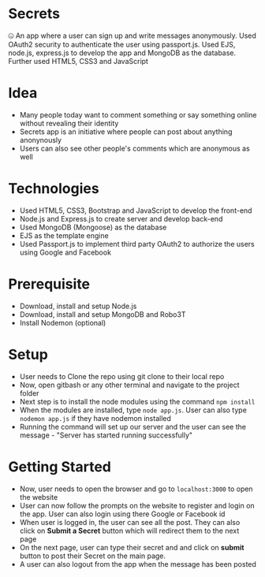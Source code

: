 # Secrets
🤐 An app where a user can sign up and write messages anonymously. Used OAuth2 security to authenticate the user using passport.js. Used EJS, node.js, express.js to develop the app and MongoDB as the database. Further used HTML5, CSS3 and JavaScript

# Idea
* Many people today want to comment something or say something online without revealing their identity
* Secrets app is an initiative where people can post about anything anonynously
* Users can also see other people's comments which are anonymous as well

# Technologies
* Used HTML5, CSS3, Bootstrap and JavaScript to develop the front-end
* Node.js and Express.js to create server and develop back-end
* Used MongoDB (Mongoose) as the database
* EJS as the template engine
* Used Passport.js to implement third party OAuth2 to authorize the users using Google and Facebook

# Prerequisite
* Download, install and setup Node.js
* Download, install and setup MongoDB and Robo3T
* Install Nodemon (optional)

# Setup
* User needs to Clone the repo using git clone to their local repo
* Now, open gitbash or any other terminal and navigate to the project folder
* Next step is to install the node modules using the command `npm install` 
* When the modules are installed, type `node app.js`. User can also type `nodemon app.js` if they have nodemon installed
* Running the command will set up our server and the user can see the message - "Server has started running successfully"

# Getting Started
* Now, user needs to open the browser and go to `localhost:3000` to open the website
* User can now follow the prompts on the website to register and login on the app. User can also login using there Google or Facebook id
* When user is logged in, the user can see all the post. They can also click on **Submit a Secret** button which will redirect them to the next page
* On the next page, user can type their secret and and click on **submit** button to post their Secret on the main page.
* A user can also logout from the app when the message has been posted
